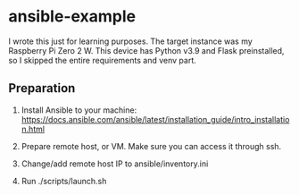 # ansible-example

I wrote this just for learning purposes. The target instance was my Raspberry Pi Zero 2 W.
This device has Python v3.9 and Flask preinstalled, so I skipped the entire requirements and venv part.

## Preparation

1. Install Ansible to your machine: https://docs.ansible.com/ansible/latest/installation_guide/intro_installation.html

2. Prepare remote host, or VM. Make sure you can access it through ssh.

3. Change/add remote host IP to ansible/inventory.ini

4. Run ./scripts/launch.sh
